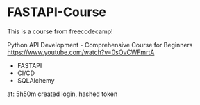 # FASTAPI-Course

This is a course from freecodecamp!

Python API Development - Comprehensive Course for Beginners
https://www.youtube.com/watch?v=0sOvCWFmrtA

- FASTAPI
- CI/CD
- SQLAlchemy

at: 5h50m
created login, hashed token
